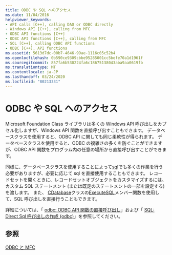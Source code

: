 ```yaml
---
title: ODBC や SQL へのアクセス
ms.date: 11/04/2016
helpviewer_keywords:
- API calls [C++], calling DAO or ODBC directly
- Windows API [C++], calling from MFC
- ODBC API functions [C++]
- ODBC API functions [C++], calling from MFC
- SQL [C++], calling ODBC API functions
- ODBC [C++], API functions
ms.assetid: 5613d7dc-00b7-4646-99ae-1116c05c52b4
ms.openlocfilehash: 0b590ce9309cbbe95285001cc5befe70a1d1961f
ms.sourcegitcommit: 857fa6b530224fa6c18675138043aba9aa0619fb
ms.translationtype: MT
ms.contentlocale: ja-JP
ms.lasthandoff: 03/24/2020
ms.locfileid: "80213331"
---
```

# <a name="access-to-odbc-and-sql"></a>ODBC や SQL へのアクセス

Microsoft Foundation Class ライブラリは多くの Windows API 呼び出しをカプセル化しますが、Windows API 関数を直接呼び出すこともできます。 データベースクラスを使用すると、ODBC API に関しても同じ柔軟性が得られます。 データベースクラスを使用すると、ODBC の複雑さの多くを防ぐことができますが、ODBC API 関数をプログラム内の任意の場所から直接呼び出すことができます。

同様に、データベースクラスを使用することによって[sql](../../data/odbc/sql.md)でも多くの作業を行う必要がありますが、必要に応じて sql を直接使用することもできます。 レコードセットを開くときに、レコードセットオブジェクトをカスタマイズするには、カスタム SQL ステートメント (または既定のステートメントの一部を設定する) を渡します。 また、 [CDatabase](../../mfc/reference/cdatabase-class.md)クラスの[ExecuteSQL](../../mfc/reference/cdatabase-class.md#executesql)メンバー関数を使用して、SQL 呼び出しを直接行うこともできます。

詳細については、「 [odbc: ODBC API 関数の直接呼び出し](../../data/odbc/odbc-calling-odbc-api-functions-directly.md)」および「 [SQL: Direct Sql 呼び出しの作成 (odbc)](../../data/odbc/sql-making-direct-sql-calls-odbc.md)」を参照してください。

## <a name="see-also"></a>参照

[ODBC と MFC](../../data/odbc/odbc-and-mfc.md)
